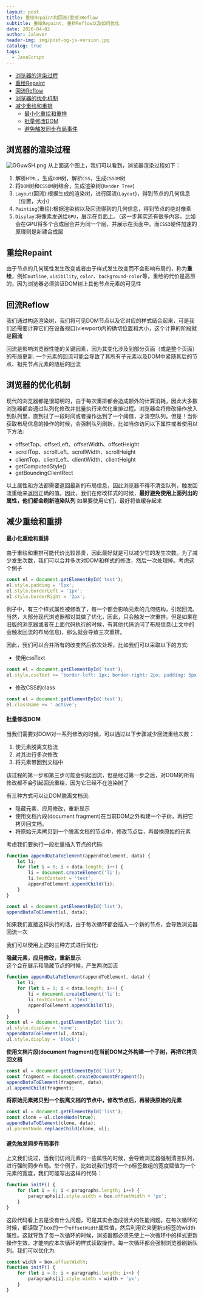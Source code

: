 ```yaml
---
layout: post
title: 重绘Repaint和回流(重排)Reflow
subtitle: 重绘Repaint, 重排Reflow以及如何优化
date: 2020-04-02
author: Jalever
header-img: img/post-bg-js-version.jpg
catalog: true
tags:
  - JavaScript
---
```

- [浏览器的渲染过程](#%e6%b5%8f%e8%a7%88%e5%99%a8%e7%9a%84%e6%b8%b2%e6%9f%93%e8%bf%87%e7%a8%8b)
- [重绘Repaint](#%e9%87%8d%e7%bb%98repaint)
- [回流Reflow](#%e5%9b%9e%e6%b5%81reflow)
- [浏览器的优化机制](#%e6%b5%8f%e8%a7%88%e5%99%a8%e7%9a%84%e4%bc%98%e5%8c%96%e6%9c%ba%e5%88%b6)
- [减少重绘和重排](#%e5%87%8f%e5%b0%91%e9%87%8d%e7%bb%98%e5%92%8c%e9%87%8d%e6%8e%92)
    - [最小化重绘和重排](#%e6%9c%80%e5%b0%8f%e5%8c%96%e9%87%8d%e7%bb%98%e5%92%8c%e9%87%8d%e6%8e%92)
    - [批量修改DOM](#%e6%89%b9%e9%87%8f%e4%bf%ae%e6%94%b9dom)
    - [避免触发同步布局事件](#%e9%81%bf%e5%85%8d%e8%a7%a6%e5%8f%91%e5%90%8c%e6%ad%a5%e5%b8%83%e5%b1%80%e4%ba%8b%e4%bb%b6)

## 浏览器的渲染过程
![GGuwSH.png](https://s1.ax1x.com/2020/04/02/GGuwSH.png)
从上面这个图上，我们可以看到，浏览器渲染过程如下：

1. 解析`HTML`，生成`DOM`树，解析`CSS`，生成`CSSOM`树
2. 将`DOM`树和`CSSOM`树结合，生成渲染树(`Render Tree`)
3. `Layout`(回流):根据生成的渲染树，进行回流(`Layout`)，得到节点的几何信息（位置，大小）
4. `Painting`(重绘):根据渲染树以及回流得到的几何信息，得到节点的绝对像素
5. `Display`:将像素发送给`GPU`，展示在页面上。（这一步其实还有很多内容，比如会在GPU将多个合成层合并为同一个层，并展示在页面中。而`CSS3`硬件加速的原理则是新建合成层

## 重绘Repaint
由于节点的几何属性发生改变或者由于样式发生改变而不会影响布局的，称为<strong>重绘</strong>，例如`outline`, `visibility`, `color`、`background-color`等，重绘的代价是高昂的，因为浏览器必须验证DOM树上其他节点元素的可见性

## 回流Reflow
我们通过构造渲染树，我们将可见DOM节点以及它对应的样式结合起来，可是我们还需要计算它们在设备视口(viewport)内的确切位置和大小，这个计算的阶段就是<strong>回流</strong>

回流是影响浏览器性能的关键因素，因为其变化涉及到部分页面（或是整个页面）的布局更新. 一个元素的回流可能会导致了其所有子元素以及DOM中紧随其后的节点、祖先节点元素的随后的回流

## 浏览器的优化机制
现代的浏览器都是很聪明的，由于每次重排都会造成额外的计算消耗，因此大多数浏览器都会通过队列化修改并批量执行来优化重排过程。浏览器会将修改操作放入到队列里，直到过了一段时间或者操作达到了一个阈值，才清空队列。但是！当你获取布局信息的操作的时候，会强制队列刷新，比如当你访问以下属性或者使用以下方法:

- offsetTop、offsetLeft、offsetWidth、offsetHeight
- scrollTop、scrollLeft、scrollWidth、scrollHeight
- clientTop、clientLeft、clientWidth、clientHeight
- getComputedStyle()
- getBoundingClientRect

以上属性和方法都需要返回最新的布局信息，因此浏览器不得不清空队列，触发回流重绘来返回正确的值。因此，我们在修改样式的时候，**最好避免使用上面列出的属性，他们都会刷新渲染队列** 如果要使用它们，最好将值缓存起来

## 减少重绘和重排

#### 最小化重绘和重排
由于重绘和重排可能代价比较昂贵，因此最好就是可以减少它的发生次数。为了减少发生次数，我们可以合并多次对DOM和样式的修改，然后一次处理掉。考虑这个例子
```js
const el = document.getElementById('test');
el.style.padding = '5px';
el.style.borderLeft = '1px';
el.style.borderRight = '2px';
```
例子中，有三个样式属性被修改了，每一个都会影响元素的几何结构，引起回流。当然，大部分现代浏览器都对其做了优化，因此，只会触发一次重排。但是如果在旧版的浏览器或者在上面代码执行的时候，有其他代码访问了布局信息(上文中的会触发回流的布局信息)，那么就会导致三次重排。

因此，我们可以合并所有的改变然后依次处理，比如我们可以采取以下的方式:
- 使用cssText
```js
const el = document.getElementById('test');
el.style.cssText += 'border-left: 1px; border-right: 2px; padding: 5px;';
```

- 修改CSS的class
```js
const el = document.getElementById('test');
el.className += ' active';
```

#### 批量修改DOM
当我们需要对DOM对一系列修改的时候，可以通过以下步骤减少回流重绘次数：

1. 使元素脱离文档流
2. 对其进行多次修改
3. 将元素带回到文档中

该过程的第一步和第三步可能会引起回流，但是经过第一步之后，对DOM的所有修改都不会引起回流重绘，因为它已经不在渲染树了

有三种方式可以让DOM脱离文档流:
- 隐藏元素，应用修改，重新显示
- 使用文档片段(document fragment)在当前DOM之外构建一个子树，再把它拷贝回文档。
- 将原始元素拷贝到一个脱离文档的节点中，修改节点后，再替换原始的元素

考虑我们要执行一段批量插入节点的代码:
```js
function appendDataToElement(appendToElement, data) {
    let li;
    for (let i = 0; i < data.length; i++) {
    	li = document.createElement('li');
        li.textContent = 'text';
        appendToElement.appendChild(li);
    }
}

const ul = document.getElementById('list');
appendDataToElement(ul, data);
```

如果我们直接这样执行的话，由于每次循环都会插入一个新的节点，会导致浏览器回流一次

我们可以使用上述的三种方式进行优化:

<strong>隐藏元素，应用修改，重新显示</strong><br/>
这个会在展示和隐藏节点的时候，产生两次回流

```js
function appendDataToElement(appendToElement, data) {
    let li;
    for (let i = 0; i < data.length; i++) {
    	li = document.createElement('li');
        li.textContent = 'text';
        appendToElement.appendChild(li);
    }
}
const ul = document.getElementById('list');
ul.style.display = 'none';
appendDataToElement(ul, data);
ul.style.display = 'block';
```

<strong>使用文档片段(document fragment)在当前DOM之外构建一个子树，再把它拷贝回文档</strong><br/>

```js
const ul = document.getElementById('list');
const fragment = document.createDocumentFragment();
appendDataToElement(fragment, data);
ul.appendChild(fragment);
```

<strong>将原始元素拷贝到一个脱离文档的节点中，修改节点后，再替换原始的元素</strong><br/>

```js
const ul = document.getElementById('list');
const clone = ul.cloneNode(true);
appendDataToElement(clone, data);
ul.parentNode.replaceChild(clone, ul);
```

#### 避免触发同步布局事件
上文我们说过，当我们访问元素的一些属性的时候，会导致浏览器强制清空队列，进行强制同步布局。举个例子，比如说我们想将一个p标签数组的宽度赋值为一个元素的宽度，我们可能写出这样的代码：
```js
function initP() {
    for (let i = 0; i < paragraphs.length; i++) {
        paragraphs[i].style.width = box.offsetWidth + 'px';
    }
}
```

这段代码看上去是没有什么问题，可是其实会造成很大的性能问题。在每次循环的时候，都读取了box的一个`offsetWidth`属性值，然后利用它来更新p标签的width属性。这就导致了每一次循环的时候，浏览器都必须先使上一次循环中的样式更新操作生效，才能响应本次循环的样式读取操作。每一次循环都会强制浏览器刷新队列。我们可以优化为:

```js
const width = box.offsetWidth;
function initP() {
    for (let i = 0; i < paragraphs.length; i++) {
        paragraphs[i].style.width = width + 'px';
    }
}
```
